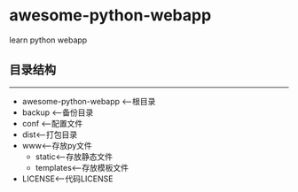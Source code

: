 # awesome-python-webapp

learn python webapp


## 目录结构
____
 * awesome-python-webapp <--根目录
  * backup <--备份目录
  * conf <--配置文件
  * dist<--打包目录
  * www<--存放py文件
    * static<--存放静态文件
    * templates<--存放模板文件
  *  LICENSE<--代码LICENSE
